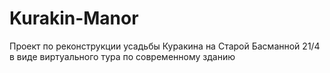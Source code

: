 # Kurakin-Manor
Проект по реконструкции усадьбы Куракина на Старой Басманной 21/4 в виде виртуального тура по современному зданию
